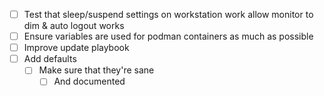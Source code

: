 - [ ] Test that sleep/suspend settings on workstation work allow monitor to dim & auto logout works
- [ ] Ensure variables are used for podman containers as much as possible
- [ ] Improve update playbook
- [ ] Add defaults
    - [ ] Make sure that they're sane
        - [ ] And documented
